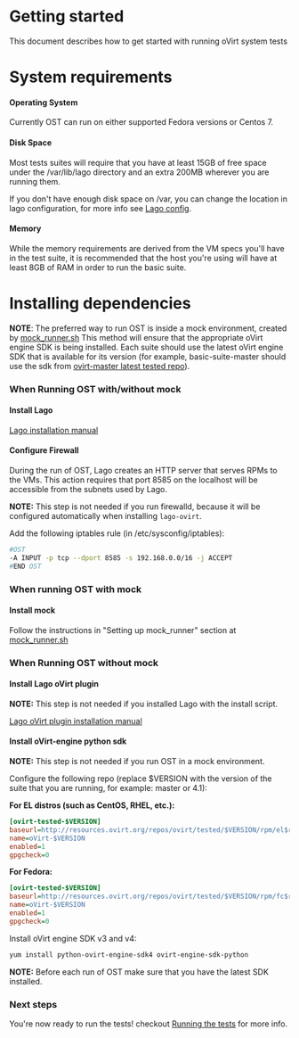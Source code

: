 Getting started
===============
This document describes how to get started with running oVirt system tests

System requirements
====================

#### Operating System
Currently OST can run on either supported Fedora versions or Centos 7.

#### Disk Space
Most tests suites will require that you have at least 15GB of free space under
the /var/lib/lago directory and an extra 200MB wherever you are running them.

If you don't have enough disk space on /var, you can change the location
in lago configuration, for more info see [Lago config].

#### Memory
While the memory requirements are derived from the VM specs you'll have in
the test suite, it is recommended that the host you're using will have at
least 8GB of RAM in order to run the basic suite.

Installing dependencies
======================

**NOTE**: The preferred way to run OST is inside a mock environment, created by
[mock_runner.sh] This method will ensure that the appropriate oVirt engine SDK
is being installed. Each suite should use the latest oVirt engine SDK that is
available for its version (for example, basic-suite-master should use the sdk
from [ovirt-master latest tested repo]).

### When Running OST with/without mock

#### Install Lago

[Lago installation manual]

#### Configure Firewall

During the run of OST, Lago creates an HTTP server that serves RPMs to
the VMs. This action requires that port 8585 on the localhost will be accessible
from the subnets used by Lago.

**NOTE:** This step is not needed if you run firewalld, because it will
be configured automatically when installing `lago-ovirt`.

Add the following iptables rule (in /etc/sysconfig/iptables):

```bash
#OST
-A INPUT -p tcp --dport 8585 -s 192.168.0.0/16 -j ACCEPT
#END OST
```

### When running OST with mock

#### Install mock

Follow the instructions in "Setting up mock_runner" section at [mock_runner.sh]

### When Running OST without mock

#### Install Lago oVirt plugin

**NOTE:** This step is not needed if you installed Lago with the install
script.

[Lago oVirt plugin installation manual]

#### Install oVirt-engine python sdk

**NOTE:** This step is not needed if you run OST in a mock environment.

Configure the following repo (replace $VERSION with the version of the
suite that you are running, for example: master or 4.1):

**For EL distros (such as CentOS, RHEL, etc.):**

```ini
[ovirt-tested-$VERSION]
baseurl=http://resources.ovirt.org/repos/ovirt/tested/$VERSION/rpm/el$releasever
name=oVirt-$VERSION
enabled=1
gpgcheck=0
```

**For Fedora:**

```ini
[ovirt-tested-$VERSION]
baseurl=http://resources.ovirt.org/repos/ovirt/tested/$VERSION/rpm/fc$releasever
name=oVirt-$VERSION
enabled=1
gpgcheck=0
```

Install oVirt engine SDK v3 and v4:

```bash
yum install python-ovirt-engine-sdk4 ovirt-engine-sdk-python
```

**NOTE:** Before each run of OST make sure that you have the latest SDK installed.

### Next steps

You're now ready to run the tests! checkout [Running the tests](running_tests.markdown) for more info.

[Lago config]: http://lago.readthedocs.io/en/latest/Configuration.html

[Lago installation manual]: http://lago.readthedocs.io/en/latest/Installation.html#rpm-based-fedora-24-centos-7-3

[Lago oVirt plugin installation manual]: http://lago-ost-plugin.readthedocs.io/en/latest/Installation.html

[mock_runner.sh]: http://ovirt-infra-docs.readthedocs.io/en/latest/CI/Using_mock_runner/index.html

[ovirt-master latest tested repo]: http://resources.ovirt.org/repos/ovirt/tested/master/rpm/
